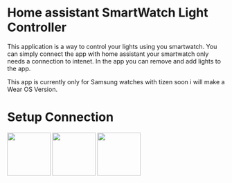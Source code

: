 
# Home assistant SmartWatch Light Controller

This application is a way to control your lights using you smartwatch. 
You can simply connect the app with home assistant your smartwatch only needs a connection to intenet. 
In the app you can remove and add lights to the app.

This app is currently only for Samsung watches with tizen soon i will make a Wear OS Version.

# Setup Connection
<p float="left">
  <img src="https://www.dropbox.com/s/tqrb3gopdyncfxy/Setup1.png?dl=1" width="100" />
  <img src="/img2.png" width="100" /> 
  <img src="/img3.png" width="100" />
</p>
